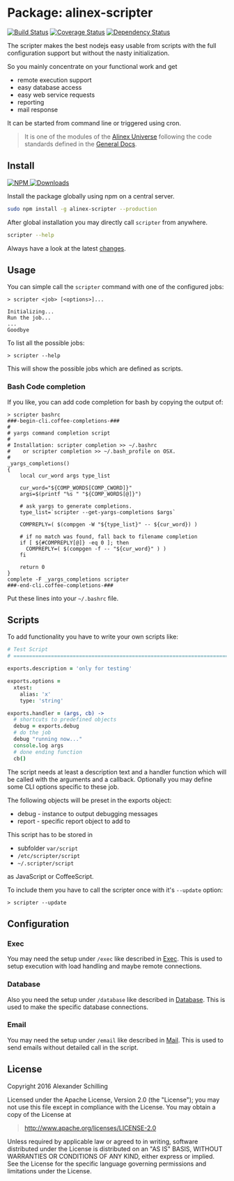 Package: alinex-scripter
=================================================

[![Build Status](https://travis-ci.org/alinex/node-scripter.svg?branch=master)](https://travis-ci.org/alinex/node-scripter)
[![Coverage Status](https://coveralls.io/repos/alinex/node-scripter/badge.png?branch=master)](https://coveralls.io/r/alinex/node-scripter?branch=master)
[![Dependency Status](https://gemnasium.com/alinex/node-scripter.png)](https://gemnasium.com/alinex/node-scripter)

The scripter makes the best nodejs easy usable from scripts with the full configuration
support but without the nasty initialization.

So you mainly concentrate on your functional work and get

- remote execution support
- easy database access
- easy web service requests
- reporting
- mail response

It can be started from command line or triggered using cron.

> It is one of the modules of the [Alinex Universe](http://alinex.github.io/code.html)
> following the code standards defined in the [General Docs](http://alinex.github.io/develop).


Install
-------------------------------------------------

[![NPM](https://nodei.co/npm/alinex-scripter.png?downloads=true&downloadRank=true&stars=true)
 ![Downloads](https://nodei.co/npm-dl/alinex-scripter.png?months=9&height=3)
](https://www.npmjs.com/package/alinex-scripter)

Install the package globally using npm on a central server.

``` sh
sudo npm install -g alinex-scripter --production
```

After global installation you may directly call `scripter` from anywhere.

``` sh
scripter --help
```

Always have a look at the latest [changes](Changelog.md).


Usage
-------------------------------------------------

You can simple call the `scripter` command with one of the configured jobs:

    > scripter <job> [<options>]...

    Initializing...
    Run the job...
    ...
    Goodbye

To list all the possible jobs:

    > scripter --help

This will show the possible jobs which are defined as scripts.

### Bash Code completion

If you like, you can add code completion for bash by copying the output of:

``` text
> scripter bashrc
###-begin-cli.coffee-completions-###
#
# yargs command completion script
#
# Installation: scripter completion >> ~/.bashrc
#    or scripter completion >> ~/.bash_profile on OSX.
#
_yargs_completions()
{
    local cur_word args type_list

    cur_word="${COMP_WORDS[COMP_CWORD]}"
    args=$(printf "%s " "${COMP_WORDS[@]}")

    # ask yargs to generate completions.
    type_list=`scripter --get-yargs-completions $args`

    COMPREPLY=( $(compgen -W "${type_list}" -- ${cur_word}) )

    # if no match was found, fall back to filename completion
    if [ ${#COMPREPLY[@]} -eq 0 ]; then
      COMPREPLY=( $(compgen -f -- "${cur_word}" ) )
    fi

    return 0
}
complete -F _yargs_completions scripter
###-end-cli.coffee-completions-###
```

Put these lines into your `~/.bashrc` file.


Scripts
-------------------------------------------------
To add functionality you have to write your own scripts like:

``` coffee
# Test Script
# ========================================================================

exports.description = 'only for testing'

exports.options =
  xtest:
    alias: 'x'
    type: 'string'

exports.handler = (args, cb) ->
  # shortcuts to predefined objects
  debug = exports.debug
  # do the job
  debug "running now..."
  console.log args
  # done ending function
  cb()
```

The script needs at least a description text and a handler function which will
be called with the arguments and a callback. Optionally you may define some CLI
options specific to these job.

The following objects will be preset in the exports object:

- debug - instance to output debugging messages
- report - specific report object to add to

This script has to be stored in

- subfolder `var/script`
- `/etc/scripter/script`
- `~/.scripter/script`

as JavaScript or CoffeeScript.

To include them you have to call the scripter once with it's `--update` option:

    > scripter --update


Configuration
-------------------------------------------------

### Exec

You may need the setup under `/exec` like described in
[Exec](http://alinex.github.io/node-exec).
This is used to setup execution with load handling and maybe remote connections.

### Database

Also you need the setup under `/database` like described in
[Database](http://alinex.github.io/node-database).
This is used to make the specific database connections.

### Email

You may need the setup under `/email` like described in
[Mail](http://alinex.github.io/node-mail).
This is used to send emails without detailed call in the script.


License
-------------------------------------------------

Copyright 2016 Alexander Schilling

Licensed under the Apache License, Version 2.0 (the "License");
you may not use this file except in compliance with the License.
You may obtain a copy of the License at

>  <http://www.apache.org/licenses/LICENSE-2.0>

Unless required by applicable law or agreed to in writing, software
distributed under the License is distributed on an "AS IS" BASIS,
WITHOUT WARRANTIES OR CONDITIONS OF ANY KIND, either express or implied.
See the License for the specific language governing permissions and
limitations under the License.
